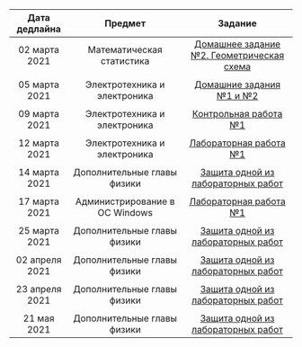 | Дата дедлайна | Предмет | Задание |
| :---: | :---: | :---: | 
|02 марта 2021 | Математическая статистика | [Домашнее задание №2. Геометрическая схема](https://mvbabushkin.xyz/my/)  |
| | | |
|05 марта 2021 | Электротехника и электроника | [Домашние задания №1 и №2](https://info-m3203.tech/subjects/eltech) |
| | | |
|09 марта 2021 | Электротехника и электроника | [Контрольная работа №1](https://info-m3203.tech/subjects/eltech) |
| | | |
|12 марта 2021 | Электротехника и электроника | [Лабораторная работа №1](https://info-m3203.tech/subjects/eltech) |
| | | |
|14 марта 2021 | Дополнительные главы физики | [Защита одной из лабораторных работ](https://study.physics.itmo.ru/) |
| | | |
|17 марта 2021 | Администрирование в ОС Windows | [Лабораторная работа №1](https://drive.google.com/file/d/1VgQ9qo_Zw7qxGYeZfq3R26m9NvMglYGI/view?usp=sharing) |
| | | |
|25 марта 2021 | Дополнительные главы физики | [Защита одной из лабораторных работ](https://study.physics.itmo.ru/) |
| | | |
|02 апреля 2021 | Дополнительные главы физики | [Защита одной из лабораторных работ](https://study.physics.itmo.ru/) |
| | | |
|23 апреля 2021 | Дополнительные главы физики | [Защита одной из лабораторных работ](https://study.physics.itmo.ru/) |
| | | |
|21 мая 2021 | Дополнительные главы физики | [Защита одной из лабораторных работ](https://study.physics.itmo.ru/) |
